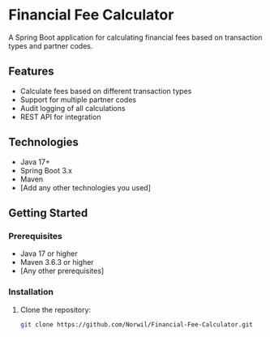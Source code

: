 # Financial Fee Calculator

A Spring Boot application for calculating financial fees based on transaction types and partner codes.

## Features

- Calculate fees based on different transaction types
- Support for multiple partner codes
- Audit logging of all calculations
- REST API for integration

## Technologies

- Java 17+
- Spring Boot 3.x
- Maven
- [Add any other technologies you used]

## Getting Started

### Prerequisites

- Java 17 or higher
- Maven 3.6.3 or higher
- [Any other prerequisites]

### Installation

1. Clone the repository:
   ```bash
   git clone https://github.com/Norwil/Financial-Fee-Calculator.git